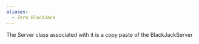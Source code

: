 ```yaml
---
aliases:
  - Zero BlackJack
---
```

The Server class associated with it is a copy paste of the BlackJackServer